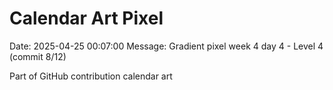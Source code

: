 # Calendar Art Pixel

Date: 2025-04-25 00:07:00
Message: Gradient pixel week 4 day 4 - Level 4 (commit 8/12)

Part of GitHub contribution calendar art
